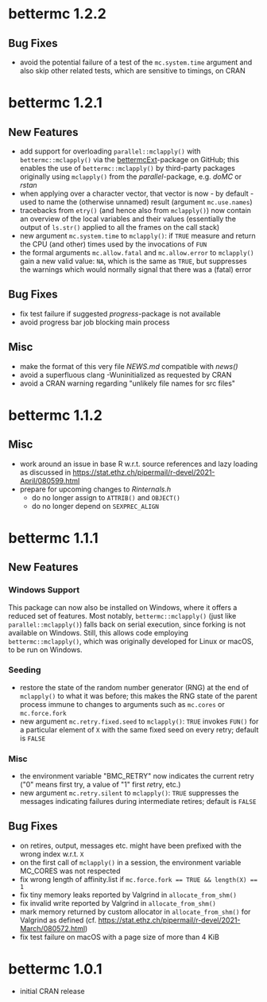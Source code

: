 # bettermc 1.2.2

## Bug Fixes
* avoid the potential failure of a test of the `mc.system.time` argument and also skip other related tests, which are sensitive to timings, on CRAN

# bettermc 1.2.1

## New Features
* add support for overloading `parallel::mclapply()` with `bettermc::mclapply()` via the [bettermcExt](https://github.com/gfkse/bettermcExt)-package on GitHub;
this enables the use of `bettermc::mclapply()` by third-party packages originally using `mclapply()` from the *parallel*-package, e.g. *doMC* or *rstan*
* when applying over a character vector, that vector is now - by default - used to name the (otherwise unnamed) result (argument `mc.use.names`)
* tracebacks from `etry()` (and hence also from `mclapply()`) now contain an overview of the local variables and their values (essentially the output of `ls.str()` applied to all the frames on the call stack)
* new argument `mc.system.time` to `mclapply()`: if `TRUE` measure and return the CPU (and other) times used by the invocations of `FUN`
* the formal arguments `mc.allow.fatal` and `mc.allow.error` to `mclapply()` gain a new valid value: `NA`, which is the same as `TRUE`, but suppresses the warnings which would normally signal that there was a (fatal) error

## Bug Fixes
* fix test failure if suggested *progress*-package is not available
* avoid progress bar job blocking main process

## Misc
* make the format of this very file *NEWS.md* compatible with *news()*
* avoid a superfluous clang -Wuninitialized as requested by CRAN
* avoid a CRAN warning regarding "unlikely file names for src files"

# bettermc 1.1.2

## Misc
* work around an issue in base R w.r.t. source references and lazy loading as discussed in <https://stat.ethz.ch/pipermail/r-devel/2021-April/080599.html>
* prepare for upcoming changes to *Rinternals.h*
  * do no longer assign to `ATTRIB()` and `OBJECT()`
  * do no longer depend on `SEXPREC_ALIGN`

# bettermc 1.1.1

## New Features

### Windows Support
This package can now also be installed on Windows, where it offers a reduced set of features.
Most notably, `bettermc::mclapply()` (just like `parallel::mclapply()`) falls back on serial execution, since forking is not available on Windows.
Still, this allows code employing `bettermc::mclapply()`, which was originally developed for Linux or macOS, to be run on Windows.

### Seeding
* restore the state of the random number generator (RNG) at the end of `mclapply()` to what it was before; this makes the RNG state of the parent process immune to changes to arguments such as `mc.cores` or `mc.force.fork`
* new argument `mc.retry.fixed.seed` to `mclapply()`: `TRUE` invokes `FUN()` for a particular element of `X` with the same fixed seed on every retry; default is `FALSE`

### Misc
* the environment variable "BMC_RETRY" now indicates the current retry ("0" means first try, a value of "1" first *re*try, etc.)
* new argument `mc.retry.silent` to `mclapply()`: `TRUE` suppresses the messages indicating failures during intermediate retires; default is `FALSE`

## Bug Fixes
* on retires, output, messages etc. might have been prefixed with the wrong index w.r.t. `X`
* on the first call of `mclapply()` in a session, the environment variable MC_CORES was not respected
* fix wrong length of affinity.list if `mc.force.fork == TRUE && length(X) == 1`
* fix tiny memory leaks reported by Valgrind in `allocate_from_shm()`
* fix invalid write reported by Valgrind in `allocate_from_shm()`
* mark memory returned by custom allocator in `allocate_from_shm()` for Valgrind as defined (cf. <https://stat.ethz.ch/pipermail/r-devel/2021-March/080572.html>)
* fix test failure on macOS with a page size of more than 4 KiB

# bettermc 1.0.1
* initial CRAN release
